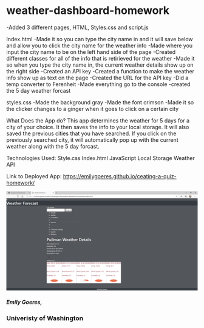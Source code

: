 # weather-dashboard-homework

-Added 3 different pages, HTML, Styles.css and script.js

Index.html
-Made it so you can type the city name in and it will save below and allow you to click the city name for the weather info 
-Made where you input the city name to be on the left hand side of the page
-Created different classes for all of the info that is retirieved for the weather
-Made it so when you type the city name in, the current weather details show up on the right side
-Created an API key
-Created a function to make the weather info show up as text on the page
-Created the URL for the API key
-Did a temp converter to Ferenheit
-Made everything go to the console
-created the 5 day weather forcast



styles.css
-Made the background gray
-Made the font crimson
-Made it so the clicker changes to a ginger when it goes to click on a certain city

What Does the App do?
This app determines the weather for 5 days for a city of your choice. It then saves the info to your local storage. It will also saved the previous cities that you have searched. If you click on the previously searched city, it will automatically pop up with the current weather along with the 5 day forcast.

Technologies Used:
Style.css
Index.html
JavaScript
Local Storage
Weather API

Link to Deployed App:
https://emilygoeres.github.io/ceating-a-quiz-homework/

![Weather for Pullman WA](https://github.com/emilygoeres/weather-dashboard-homework/blob/master/weather.PNG)



##### Emily Goeres, 
### Univeristy of Washington